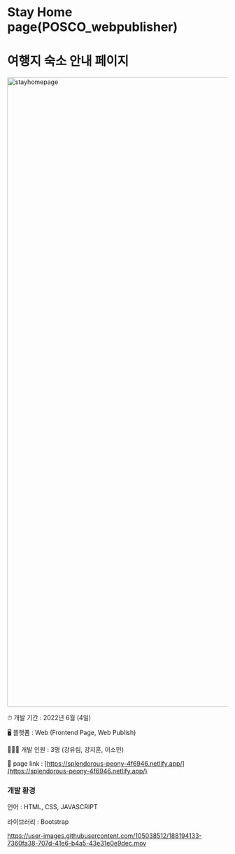 # Stay Home page(POSCO_webpublisher)

# 여행지 숙소 안내 페이지
<img width="1439" alt="stayhomepage" src="https://user-images.githubusercontent.com/105038512/188193949-f883e0d9-68ce-4591-a691-29a12144eb2d.png">


⏱ 개발 기간 : 2022년 6월 (4일)

🖥 플랫폼 : Web (Frontend Page, Web Publish)

👩🏻‍💻 개발 인원 : 3명 (강유림, 강지훈, 이소민)

🔗 page link : <a>[https://splendorous-peony-4f6946.netlify.app/](https://splendorous-peony-4f6946.netlify.app/)</a>

### 개발 환경

언어 : HTML, CSS, JAVASCRIPT

라이브러리 : Bootstrap



https://user-images.githubusercontent.com/105038512/188194133-7360fa38-707d-41e6-b4a5-43e31e0e9dec.mov

